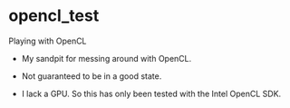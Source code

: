 opencl_test
===========

Playing with OpenCL

 * My sandpit for messing around with OpenCL.
 
 * Not guaranteed to be in a good state.
 
 * I lack a GPU. So this has only been tested with the Intel OpenCL SDK.
